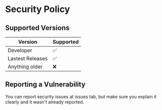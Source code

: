 # Security Policy

## Supported Versions

| Version | Supported          |
| ------- | ------------------ |
| Developer   | ✅ |
| Lastest Releases | ✅  |
| Anything older   | :x:|

## Reporting a Vulnerability

You can report security issues at issues tab, but make sure you explain it clearly and it wasn't already reported.
